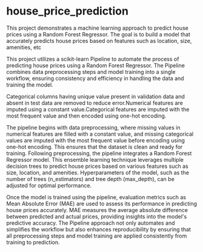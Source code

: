 # house_price_prediction
This project demonstrates a machine learning approach to predict house prices using a Random Forest Regressor. The goal is to build a model that accurately predicts house prices based on features such as location, size, amenities, etc

This project utilizes a scikit-learn Pipeline to automate the process of predicting house prices using a Random Forest Regressor. The Pipeline combines data preprocessing steps and model training into a single workflow, ensuring consistency and efficiency in handling the data and training the model.

Categorical columns having unique value present in validation data and absent in test data are removed to reduce error.Numerical features are imputed using a constant value.Categorical features are imputed with the most frequent value and then encoded using one-hot encoding.

The pipeline begins with data preprocessing, where missing values in numerical features are filled with a constant value, and missing categorical values are imputed with the most frequent value before encoding using one-hot encoding. This ensures that the dataset is clean and ready for training. Following preprocessing, the pipeline integrates a Random Forest Regressor model. This ensemble learning technique leverages multiple decision trees to predict house prices based on various features such as size, location, and amenities. Hyperparameters of the model, such as the number of trees (n_estimators) and tree depth (max_depth), can be adjusted for optimal performance.

Once the model is trained using the pipeline, evaluation metrics such as Mean Absolute Error (MAE) are used to assess its performance in predicting house prices accurately. MAE measures the average absolute difference between predicted and actual prices, providing insights into the model's predictive accuracy. The Pipeline approach not only automates and simplifies the workflow but also enhances reproducibility by ensuring that all preprocessing steps and model training are applied consistently from training to prediction.
